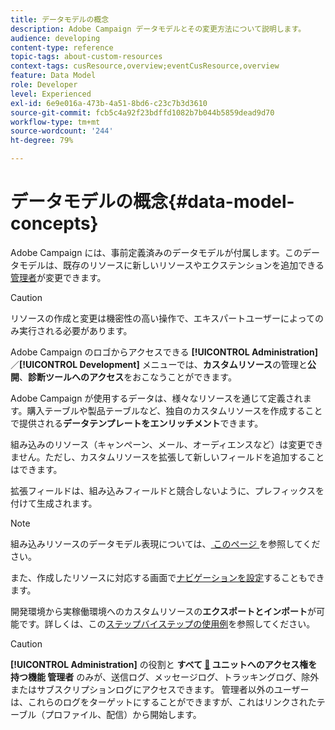 ```yaml
---
title: データモデルの概念
description: Adobe Campaign データモデルとその変更方法について説明します。
audience: developing
content-type: reference
topic-tags: about-custom-resources
context-tags: cusResource,overview;eventCusResource,overview
feature: Data Model
role: Developer
level: Experienced
exl-id: 6e9e016a-473b-4a51-8bd6-c23c7b3d3610
source-git-commit: fcb5c4a92f23bdffd1082b7b044b5859dead9d70
workflow-type: tm+mt
source-wordcount: '244'
ht-degree: 79%

---
```


# データモデルの概念{#data-model-concepts}

Adobe Campaign には、事前定義済みのデータモデルが付属します。このデータモデルは、既存のリソースに新しいリソースやエクステンションを追加できる[管理者](../../administration/using/users-management.md#functional-administrators)が変更できます。

>[!CAUTION]
>
>リソースの作成と変更は機密性の高い操作で、エキスパートユーザーによってのみ実行される必要があります。

Adobe Campaign のロゴからアクセスできる **[!UICONTROL Administration]**／**[!UICONTROL Development]** メニューでは、**カスタムリソース**&#x200B;の管理と&#x200B;**公開**、**診断ツールへのアクセス**&#x200B;をおこなうことができます。

Adobe Campaign が使用するデータは、様々なリソースを通じて定義されます。購入テーブルや製品テーブルなど、独自のカスタムリソースを作成することで提供される&#x200B;**データテンプレートをエンリッチメント**&#x200B;できます。

組み込みのリソース（キャンペーン、メール、オーディエンスなど）は変更できません。ただし、カスタムリソースを拡張して新しいフィールドを追加することはできます。

拡張フィールドは、組み込みフィールドと競合しないように、プレフィックスを付けて生成されます。

>[!NOTE]
>
>組み込みリソースのデータモデル表現については、[ このページ ](../../developing/using/datamodel-introduction.md) を参照してください。

また、作成したリソースに対応する画面で[ナビゲーションを設定](configuring-the-screen-definition.md)することもできます。

開発環境から実稼働環境へのカスタムリソースの&#x200B;**エクスポートとインポート**&#x200B;が可能です。詳しくは、この[ステップバイステップの使用例](../../automating/using/exporting-importing-custom-resources.md)を参照してください。

>[!CAUTION]
>
>**[!UICONTROL Administration]** の役割と **すべて [&#128279;](../../administration/using/users-management.md#functional-administrators) ユニットへのアクセス権を持つ機能  管理者** のみが、送信ログ、メッセージログ、トラッキングログ、除外またはサブスクリプションログにアクセスできます。 管理者以外のユーザーは、これらのログをターゲットにすることができますが、これはリンクされたテーブル（プロファイル、配信）から開始します。
